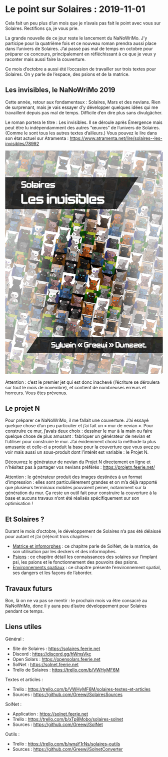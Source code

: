 # Le point sur Solaires : 2019-11-01

Cela fait un peu plus d’un mois que je n’avais pas fait le point avec vous sur Solaires. Rectifions ça, je vous prie.

La grande nouvelle de ce jour reste le lancement du NaNoWriMo. J’y participe pour la quatrième fois et ce nouveau roman prendra aussi place dans l’univers de Solaires. J’ai passé pas mal de temps en octobre pour préparer ce concours, principalement en réfléchissant à ce que je veux y raconter mais aussi faire la couverture.

Ce mois d’octobre a aussi été l’occasion de travailler sur trois textes pour Solaires. On y parle de l’espace, des psions et de la matrice.

## Les invisibles, le NaNoWriMo 2019

Cette année, retour aux fondamentaux : Solaires, Mars et des nevians. Rien de surprenant, mais je vais essayer d’y développer quelques idées qui me travaillent depuis pas mal de temps. Difficile d’en dire plus sans divulgâcher.

Le roman portera le titre : Les invisibles. Il se déroule après Émergence mais peut être lu indépendamment des autres “œuvres” de l’univers de Solaires. (Comme le sont tous les autres textes d’ailleurs.) Vous pouvez le lire dans son état actuel sur Atramenta : https://www.atramenta.net/lire/solaires--les-invisibles/78992

![Couverture du roman Les invisibles](./illustrations/couverture_les_invisibles.png)

Attention : c’est le premier jet qui est donc inachevé (l’écriture se déroulera sur tout le mois de novembre), et contient de nombreuses erreurs et horreurs. Vous êtes prévenus.

## Le projet N

Pour préparer ce NaNoWriMo, il me fallait une couverture. J’ai essayé quelque chose d’un peu particulier et j’ai fait un « mur de nevian ». Pour construire ce mur, j’avais deux choix : dessiner le mur à la main ou faire quelque chose de plus amusant : fabriquer un générateur de nevian et l’utiliser pour construire le mur. J’ai évidemment choisi la méthode la plus amusante et celle-ci a produit la base pour la couverture que vous avez pu voir mais aussi un sous-produit dont l’intérêt est variable : le Projet N.

Découvrez le générateur de nevian du Projet N directement en ligne et n’hésitez pas à partager vos nevians préférés : https://projetn.feerie.net/

Attention : le générateur produit des images destinées à un format d’impression : elles sont particulièrement grandes et on m’a déjà rapporté que plusieurs terminaux mobiles pouvaient peiner, notamment sur la génération du mur. Ça reste un outil fait pour construire la couverture à la base et aucuns travaux n’ont été réalisés spécifiquement sur son optimisation !

## Et Solaires ?

Durant le mois d’octobre, le développement de Solaires n’a pas été délaissé pour autant et j’ai (ré)écrit trois chapitres :
* [Matrice et infomorphes](https://github.com/Greewi/SolairesSources/blob/master/Encyclop%C3%A9die/4%20-%20Vies%20de%20solaires/Matrice%20et%20infomorphes.md) : ce chapitre parle de SolNet, de la matrice, de son utilisation par les deckers et des informophes.
* [Psions](https://github.com/Greewi/SolairesSources/blob/master/Encyclop%C3%A9die/4%20-%20Vies%20de%20solaires/Psions.md) : ce chapitre détail les connaissances des solaires sur l’implant psi, les psions et le fonctionnement des pouvoirs des psions.
* [Environnements spatiaux](https://github.com/Greewi/SolairesSources/blob/master/Encyclop%C3%A9die/4%20-%20Vies%20de%20solaires/Environnements%20spatiaux.md) : ce chapitre présente l’environnement spatial, ses dangers et les façons de l’aborder.

## Travaux futurs

Bon, là on ne va pas se mentir : le prochain mois va être consacré au NaNoWriMo, donc il y aura peu d’autre développement pour Solaires pendant ce temps.

## Liens utiles

Général :
* Site de Solaires : https://solaires.feerie.net
* Discord : https://discord.gg/hWmsVkc
* Open Solars : https://opensolars.feerie.net
* SolNet : https://solnet.feerie.net
* Trello de Solaires : https://trello.com/b/VWHyMF6M

Textes et articles :
* Trello : https://trello.com/b/VWHyMF6M/solaires-textes-et-articles
* Sources : https://github.com/Greewi/SolairesSources

SolNet :
* Application : https://solnet.feerie.net
* Trello : https://trello.com/b/xTp8Mobo/solaires-solnet
* Sources : https://github.com/Greewi/SolNet

Outils :
* Trello : https://trello.com/b/wnaY1rNs/solaires-outils
* Sources : https://github.com/Greewi/SolnetConverter